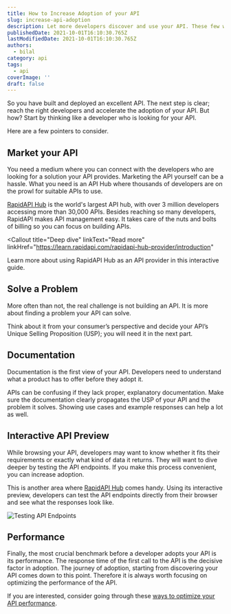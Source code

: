 ```yaml
---
title: How to Increase Adoption of your API
slug: increase-api-adoption
description: Let more developers discover and use your API. These few ways can increase API adoption.
publishedDate: 2021-10-01T16:10:30.765Z
lastModifiedDate: 2021-10-01T16:10:30.765Z
authors:
  - bilal
category: api
tags:
  - api
coverImage: ''
draft: false
---
```


<Lead>
So you have built and deployed an excellent API. The next step is clear; reach the right developers and accelerate the adoption of your API. But how? Start by thinking like a developer who is looking for your API.
</Lead>

Here are a few pointers to consider.

## Market your API

You need a medium where you can connect with the developers who are looking for a solution your API provides. Marketing the API yourself can be a hassle. What you need is an API Hub where thousands of developers are on the prowl for suitable APIs to use.

[RapidAPI Hub](https://RapidAPI.com/hub?utm_source=guides.rapidapi.com&utm_medium=DevRel&utm_campaign=DevRel) is the world's largest API hub, with over 3 million developers accessing more than 30,000 APIs. Besides reaching so many developers, RapidAPI makes API management easy. It takes care of the nuts and bolts of billing so you can focus on building APIs.

<Callout
  title="Deep dive"
  linkText="Read more"
  linkHref="https://learn.rapidapi.com/rapidapi-hub-provider/introduction"
>
  Learn more about using RapidAPI Hub as an API provider in this interactive guide.
</Callout>

## Solve a Problem

More often than not, the real challenge is not building an API. It is more about finding a problem your API can solve.

Think about it from your consumer’s perspective and decide your API’s Unique Selling Proposition (USP); you will need it in the next part.

## Documentation

Documentation is the first view of your API. Developers need to understand what a product has to offer before they adopt it.

APIs can be confusing if they lack proper, explanatory documentation. Make sure the documentation clearly propagates the USP of your API and the problem it solves. Showing use cases and example responses can help a lot as well.

## Interactive API Preview

While browsing your API, developers may want to know whether it fits their requirements or exactly what kind of data it returns. They will want to dive deeper by testing the API endpoints. If you make this process convenient, you can increase adoption.

This is another area where [RapidAPI Hub](https://RapidAPI.com/hub?utm_source=guides.rapidapi.com&utm_medium=DevRel&utm_campaign=DevRel) comes handy. Using its interactive preview, developers can test the API endpoints directly from their browser and see what the responses look like.

![Testing API Endpoints](https://raw.githubusercontent.com/RapidAPI/DevRel-Stack-Data/227bfcd965602d732b7562e98d9adf2231304ec7/guides/posts/bilal/increase-api-adoption/images/endpoints.jpg)

## Performance

Finally, the most crucial benchmark before a developer adopts your API is its performance. The response time of the first call to the API is the decisive factor in adoption. The journey of adoption, starting from discovering your API comes down to this point. Therefore it is always worth focusing on optimizing the performance of the API.

If you are interested, consider going through these [ways to optimize your API performance](https://guides.rapidapi.com/optimize-api).
